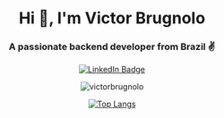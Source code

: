 <h1 align="center">Hi 👋, I'm Victor Brugnolo</h1>
<h3 align="center">A passionate backend developer from Brazil ✌️</h3>

<div id="badges" align="center">
  <a href="https://www.linkedin.com/in/victorbrugnolo/">
    <img src="https://img.shields.io/badge/LinkedIn-blue?style=for-the-badge&logo=linkedin&logoColor=white" alt="LinkedIn Badge"/>
  </a>
</div>

<p align="center"> <img src="https://komarev.com/ghpvc/?username=victorbrugnolo&label=Profile%20views&color=0e75b6&style=flat" alt="victorbrugnolo" /> </p>

<div align="center">

  [![Top Langs](https://github-readme-stats.vercel.app/api/top-langs/?username=victorbrugnolo&layout=compact&theme=vision-friendly-dark)](https://github.com/anuraghazra/github-readme-stats)

</div>

